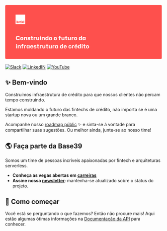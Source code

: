 [![Base39 - Costruindo o futuro da infraestrutura de crédito](./assets/github-banner.png)](https://base39.com.br)

[![Slack](https://img.shields.io/badge/Slack-@base39.slack.com-yellow.svg)](https://base39.slack.com)
[![LinkedIN](https://img.shields.io/badge/LinkedIn-@base39-lightgray.svg)](https://www.linkedin.com/company/base39)
[![YouTube](https://img.shields.io/badge/YouTube-@base39-red.svg)](https://www.youtube.com/@base39_)

## ✨ Bem-vindo

Construímos infraestrutura de crédito para que nossos clientes não percam tempo construindo.

Estamos moldando o futuro das fintechs de crédito, não importa se é uma startup nova ou um grande branco.

Acompanhe nosso [roadmap públic](https://roadmap.base39.com.br) ✨ e sinta-se à vontade para compartilhar suas sugestões. Ou melhor ainda, junte-se ao nosso time!

## 🌎 Faça parte da Base39

Somos um time de pessoas incríveis apaixonadas por fintech e arquiteturas serverless.

- **Conheça as vegas abertas em [carreiras](https://base39.com.br/carreiras)**
- **Assine nossa [newsletter](https://base39.com.br)**: mantenha-se atualizado sobre o status do projeto.

## 📑 Como começar
Você está se perguntando o que fazemos? Então não procure mais! Aqui estão algumas ótimas informações na [Documentação da API](https://developers.base39.com.br) para conhecer.
